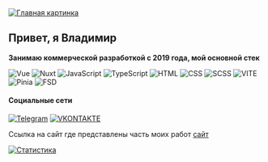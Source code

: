 <a href="https://delicate-biscochitos-943cd3.netlify.app/" targe="_blank">
    <img style="display: block; margin: auto; max-width: 100%;" src="https://github.com/proksiks/proksiks/blob/main/assets/screen.webp" alt="Главная картинка" />
</a>

## Привет, я Владимир

**Занимаю коммерческой разработкой с 2019 года, мой основной стек**

![Vue](https://img.shields.io/badge/Vue-41b883) ![Nuxt](https://img.shields.io/badge/Nuxt-001e26) ![JavaScript](https://img.shields.io/badge/JavaScript-1f1f1f?logo=javascript&logoColor=f7e025) ![TypeScript](https://img.shields.io/badge/TypeScript-blue?logo=typescript&logoColor=ffffff) ![HTML](https://img.shields.io/badge/HTML-e44d26) ![CSS](https://img.shields.io/badge/CSS-264de4) ![SCSS](https://img.shields.io/badge/SCSS-d0469d) ![VITE](https://img.shields.io/badge/VITE-ffb109) ![Pinia](https://img.shields.io/badge/Pinia-edbb36) ![FSD](https://img.shields.io/badge/FSD-263f5f)

#### Социальные сети

[![Telegram](https://img.shields.io/badge/TELEGRAM-303a4d?logo=telegram&logoColor=27a0d9)](https://t.me/ProKsiKzzz) [![VKONTAKTE](https://img.shields.io/badge/VKONTAKTE-303a4d?logo=vk&logoColor=4f7db3)](https://vk.com/poksiks)

Ссылка на сайт где представлены часть моих работ [сайт](https://proksiks.github.io/my-pet-projects/projects/)

[![Статистика](https://github-readme-stats.vercel.app/api/top-langs?username=proksiks&show_icons=true)](https://github.com/proksiks/github-readme-stats)
